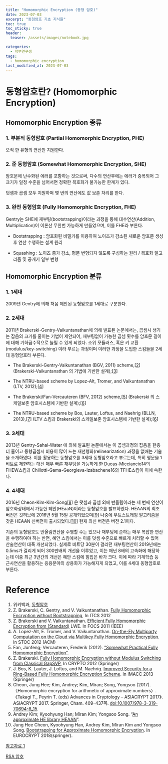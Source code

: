```yaml
---
title: "Homomorphic Encryption (동형 암호)"
date: 2023-07-03
excerpt: "동형암호 기초 지식들"
toc: true
toc_sticky: true
header:
  teaser: /assets/images/notebook.jpg

categories:
  - 학부연구생
tags:
  - homomorphic encryption
last_modified_at: 2023-07-03
---
```


# 동형암호란? (Homomorphic Encryption)

## Homomorphic Encryption 종류

### 1. 부분적 동형암호 (Partial Homomorphic Encryption, PHE)

오직 한 유형의 연산만 지원한다.

### 2. 준 동형암호 (Somewhat Homomorphic Encryption, SHE)

암호문에 난수화된 에러를 포함하는 것으로써, 다수의 연산후에는 에러가 증폭되어 그 크기가 일정 수준을 넘어서면 정확한 복호화가 불가능한 한계가 있다.

덧셈과 곱셈 모두 지원하며 몇 번의 연산에도 값 보존 처리를 한다.

### 3. 완전 동형암호 (Fully Homomorphic Encryption, FHE)

Gentry는 SHE에 재부팅(bootstrapping)이라는 과정을 통해 대수연산(Addition, Multiplication)이 이론산 무한번 가능하게 만들었으며, 이를 FHE라 부른다.

- Bootstrapping : 암호화된 비밀키를 이용하여 노이즈가 감소된 새로운 암호문 생성 후 연산 수행하는 설계 원리

- Squashing : 노이즈 증가 감소, 평문 변형되지 않도록 구성하는 원리 / 복호화 알고리즘 및 공개키 일부 변형

## Homomorphic Encryption 분류

### 1. 1세대

2009년 Gentry에 의해 처음 제안된 동형암호를 1세대로 구분한다.

### 2. 2세대

2011년 Brakerski-Gentry-Vaikuntanathan에 의해 발표된 논문에서는, 곱셈시 생기는 잡음의 크기를 줄이는 기법이 제안되어, 재부팅없이 가능한 곱셈 횟수를 암호문 길이에 대해 기하급수적으로 늘릴 수 있게 되었다. 소위 모듈러스, 혹은 키 교환(modulus/key-switching) 이라 부르는 과정이며 이러한 과정을 도입한 스킴들을 2세대 동형암호라 부른다.

- The Brakerski-Gentry-Vaikuntanathan (BGV, 2011) scheme,\[[2](https://eprint.iacr.org/2011/277)\] (Brakerski-Vaikuntanathan 의 기법에 기반한 설계);\[[3](https://eprint.iacr.org/2011/344)\]

- The NTRU-based scheme by Lopez-Alt, Tromer, and Vaikuntanathan (LTV, 2012);\[[4](https://eprint.iacr.org/2013/094)\]

- The Brakerski/Fan-Vercauteren (BFV, 2012) scheme,\[[5](https://eprint.iacr.org/2012/144)\] (Brakerski 의 스케일보존 암호시스템에 기반한 설계);\[[6](https://eprint.iacr.org/2012/078)\]

- The NTRU-based scheme by Bos, Lauter, Loftus, and Naehrig (BLLN, 2013),\[[7](https://eprint.iacr.org/2013/075)\] (LTV 스킴과 Brakerski의 스케일보존 암호시스템에 기반한 설계);\[[6](https://eprint.iacr.org/2012/078)\]

### 3. 3세대

2013년 Gentry-Sahai-Water 에 의해 발표된 논문에서는 이 곱셈과정의 잡음을 한층 더 줄이고 동형곱셈시 비용이 많이 드는 재선형화(relinearization) 과정을 없애는 기술을 소개하였다. 이를 활용하는 동형암호를 3세대 동형암호라고 부르는데, 특히 평문을 1 비트로 제한하는 대신 매우 빠른 재부팅을 가능하게 한 Ducas-Micciancio14의 FHEW스킴과 Chillotti-Gama-Georgieva-Izabachene16의 TFHE스킴이 이에 속한다.

### 4. 4세대

2016년 Cheon-Kim-Kim-Song\[[8](https://link.springer.com/chapter/10.1007/978-3-319-70694-8_15)\] 은 덧셈과 곱셈 외에 반올림이라는 세 번째 연산이 암호화상태에서 가능한 혜안(HEaaN)이라는 동형암호를 발표하였다. HEAAN의 최초 버전은 깃허브에 2016년 5월 15일 공개되었으며\[[9](https://github.com/snucrypto/HEAAN)\] 나중에 부트스트래핑 알고리즘을 갖춘 HEAAN 신버전이 출시되었다.\[[10](https://eprint.iacr.org/2018/153)\] 현재 최신 버전은 버전 2.1이다.

기존의 동형암호도 반올림연산을 수행할 수는 있으나 재부팅에 준하는 매우 복잡한 연산을 수행하여야 하는 반면, 혜안 스킴에서는 이를 덧셈 수준으로 빠르게 처리할 수 있어 산술연산이 대폭 개선되었다. 실제로 비트당 30분이 걸리던 재부팅연산이 2019년에는 0.5ms가 걸리게 되어 300만배의 개선을 이루었고, 이는 매년 8배의 고속화에 해당하는데 이중 최근 3년간의 개선은 혜안 스킴에 힘입은 바가 크다. 이에 따라 기계학습 등 근사연산을 활용하는 응용분야의 상용화가 가능해지게 되었고, 이를 4세대 동형암호로 부른다.

# Reference

1. 위키백과, [동형암호](https://ko.wikipedia.org/wiki/%EB%8F%99%ED%98%95%EC%95%94%ED%98%B8)
2. Z. Brakerski, C. Gentry, and V. Vaikuntanathan. [Fully Homomorphic Encryption without Bootstrapping](https://eprint.iacr.org/2011/277), In ITCS 2012
3. Z. Brakerski and V. Vaikuntanathan. [Efficient Fully Homomorphic Encryption from (Standard)](https://eprint.iacr.org/2011/344) LWE. In FOCS 2011 (IEEE)
4. A. Lopez-Alt, E. Tromer, and V. Vaikuntanathan. [On-the-Fly Multiparty Computation on the Cloud via Multikey Fully Homomorphic Encryption](https://eprint.iacr.org/2013/094). In STOC 2012 (ACM)
5. Fan, Junfeng; Vercauteren, Frederik (2012). [“Somewhat Practical Fully Homomorphic Encryption”](https://eprint.iacr.org/2012/144).
6. Z. Brakerski. [Fully Homomorphic Encryption without Modulus Switching from Classical GapSVP](https://eprint.iacr.org/2012/078), In CRYPTO 2012 (Springer)
7. J. Bos, K. Lauter, J. Loftus, and M. Naehrig. [Improved Security for a Ring-Based Fully Homomorphic Encryption Scheme](https://eprint.iacr.org/2013/075). In IMACC 2013 (Springer)
8. Cheon, Jung Hee; Kim, Andrey; Kim, Miran; Song, Yongsoo (2017). 〈Homomorphic encryption for arithmetic of approximate numbers〉. 《Takagi T., Peyrin T. (eds) Advances in Cryptology – ASIACRYPT 2017》. ASIACRYPT 2017. Springer, Cham. 409–437쪽. [doi:10.1007/978-3-319-70694-8_15](https://link.springer.com/chapter/10.1007/978-3-319-70694-8_15).
9. Andrey Kim; Kyoohyung Han; Miran Kim; Yongsoo Song. “[An approximate HE library HEAAN](https://github.com/snucrypto/HEAAN)”.
10. Jung Hee Cheon, Kyoohyung Han, Andrey Kim, Miran Kim and Yongsoo Song. [Bootstrapping for Approximate Homomorphic Encryption](https://eprint.iacr.org/2018/153). In EUROCRYPT 2018(springer).

[참고자료 1](https://koreascience.kr/article/JAKO201326952133126.pdf)

[RSA 암호](https://ko.wikipedia.org/wiki/RSA_%EC%95%94%ED%98%B8)
